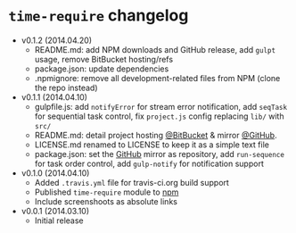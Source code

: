 `time-require` changelog
======================

- v0.1.2 (2014.04.20)
	* README.md: add NPM downloads and GitHub release, add `gulpt` usage, remove BitBucket hosting/refs
	* package.json: update dependencies
	* .npmignore: remove all development-related files from NPM (clone the repo instead)
- v0.1.1 (2014.04.10)
	* gulpfile.js: add `notifyError` for stream error notification, add `seqTask` for sequential task control, fix `project.js` config replacing `lib/` with `src/`
	* README.md: detail project hosting [@BitBucket](https://bitbucket.org/jaguard/time-require) & mirror [@GitHub](https://github.com/jaguard/time-require).
	* LICENSE.md renamed to LICENSE to keep it as a simple text file
	* package.json: set the [GitHub](https://github.com/jaguard/time-require) mirror as repository, add `run-sequence` for task order control, add `gulp-notify` for notification support
- v0.1.0 (2014.04.10)
	+ Added `.travis.yml` file for travis-ci.org build support
	+ Published `time-require` module to [npm](https://www.npmjs.org/package/time-require)
	* Include screenshoots as absolute links
- v0.0.1 (2014.03.10)
	+ Initial release